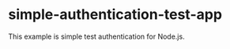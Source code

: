 simple-authentication-test-app
==============================

This example is simple test authentication for Node.js.
